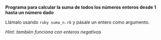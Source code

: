 **Programa para calcular la suma de todos los números enteros desde 1 hasta un número dado**

Llámalo usando `ruby suma_n.rb` y pásale un entero como argumento.

*Hint: también funciona con enteros negativos*